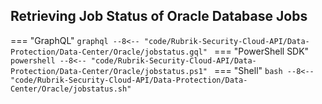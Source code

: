 ## Retrieving Job Status of Oracle Database Jobs

=== "GraphQL"
    ```graphql
    --8<-- "code/Rubrik-Security-Cloud-API/Data-Protection/Data-Center/Oracle/jobstatus.gql"
    ```
=== "PowerShell SDK"
    ```powershell
    --8<-- "code/Rubrik-Security-Cloud-API/Data-Protection/Data-Center/Oracle/jobstatus.ps1"
    ```
=== "Shell"
    ```bash
    --8<-- "code/Rubrik-Security-Cloud-API/Data-Protection/Data-Center/Oracle/jobstatus.sh"
    ```